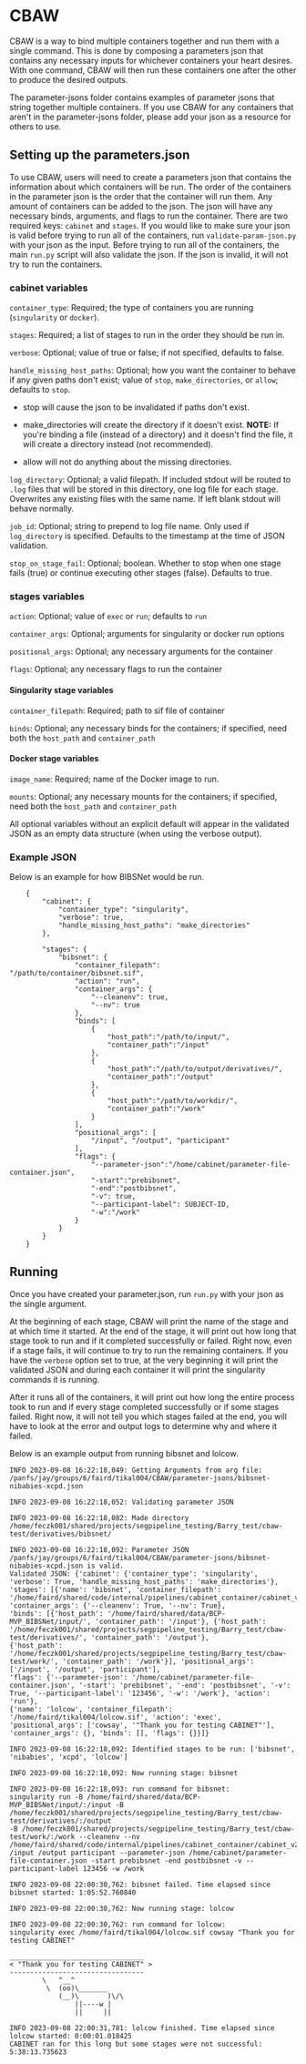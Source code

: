 # CBAW

CBAW is a way to bind multiple containers together and run them with a single command. This is done by composing a parameters json that contains any necessary inputs for whichever containers your heart desires. With one command, CBAW will then run these containers one after the other to produce the desired outputs. 

The parameter-jsons folder contains examples of parameter jsons that string together multiple containers. If you use CBAW for any containers that aren't in the parameter-jsons folder, please add your json as a resource for others to use.

## Setting up the parameters.json

To use CBAW, users will need to create a parameters json that contains the information about which containers will be run. The order of the containers in the parameter json is the order that the container will run them. Any amount of containers can be added to the json. The json will have any necessary binds, arguments, and flags to run the container. There are two required keys: `cabinet` and `stages`. If you would like to make sure your json is valid before trying to run all of the containers, run `validate-param-json.py` with your json as the input. Before trying to run all of the containers, the main `run.py` script will also validate the json. If the json is invalid, it will not try to run the containers.

### cabinet variables

`container_type`: Required; the type of containers you are running (`singularity` or `docker`).

`stages`: Required; a list of stages to run in the order they should be run in.

`verbose`: Optional; value of true or false; if not specified, defaults to false.

`handle_missing_host_paths`: Optional; how you want the container to behave if any given paths don't exist; value of `stop`, `make_directories`, or `allow`; defaults to `stop`.

* stop will cause the json to be invalidated if paths don't exist.

* make_directories will create the directory if it doesn't exist. **NOTE:** If you're binding a file (instead of a directory) and it doesn't find the file, it will create a directory instead (not recommended).

* allow will not do anything about the missing directories.

`log_directory`: Optional; a valid filepath. If included stdout will be routed to `.log` files that will be stored in this directory, one log file for each stage. Overwrites any existing files with the same name. If left blank stdout will behave normally.

`job_id`: Optional; string to prepend to log file name. Only used if `log_directory` is specified. Defaults to the timestamp at the time of JSON validation.

`stop_on_stage_fail`: Optional; boolean. Whether to stop when one stage fails (true) or continue executing other stages (false). Defaults to true.

### stages variables 

`action`: Optional; value of `exec` or `run`; defaults to `run`

`container_args`: Optional; arguments for singularity or docker run options 

`positional_args`: Optional; any necessary arguments for the container

`flags`: Optional; any necessary flags to run the container

#### Singularity stage variables

`container_filepath`: Required; path to sif file of container

`binds`: Optional; any necessary binds for the containers; if specified, need both the `host_path` and `container_path`

#### Docker stage variables

`image_name`: Required; name of the Docker image to run.

`mounts`: Optional; any necessary mounts for the containers; if specified, need both the `host_path` and `container_path`

All optional variables without an explicit default will appear in the validated JSON as an empty data structure (when using the verbose output).

### Example JSON

Below is an example for how BIBSNet would be run. 

        {
            "cabinet": {
                "container_type": "singularity",
                "verbose": true,
                "handle_missing_host_paths": "make_directories"
            },

            "stages": {
                "bibsnet": {
                    "container_filepath": "/path/to/container/bibsnet.sif",
                    "action": "run",
                    "container_args": {
                        "--cleanenv": true,
                        "--nv": true
                    },
                    "binds": [
                        {
                            "host_path":"/path/to/input/",
                            "container_path":"/input"
                        },
                        {
                            "host_path":"/path/to/output/derivatives/",
                            "container_path":"/output"
                        },
                        {
                            "host_path":"/path/to/workdir/",
                            "container_path":"/work"
                        }
                    ],
                    "positional_args": [
                        "/input", "/output", "participant"
                    ],
                    "flags": {
                        "--parameter-json":"/home/cabinet/parameter-file-container.json",
                        "-start":"prebibsnet",
                        "-end":"postbibsnet",
                        "-v": true,
                        "--participant-label": SUBJECT-ID,
                        "-w":"/work"
                    }
                }
            }
        }
 

## Running 

Once you have created your parameter.json, run `run.py` with your json as the single argument. 

At the beginning of each stage, CBAW will print the name of the stage and at which time it started. At the end of the stage, it will print out how long that stage took to run and if it completed successfully or failed. Right now, even if a stage fails, it will continue to try to run the remaining containers. If you have the `verbose` option set to true, at the very beginning it will print the validated JSON and during each container it will print the singularity commands it is running. 

After it runs all of the containers, it will print out how long the entire process took to run and if every stage completed successfully or if some stages failed. Right now, it will not tell you which stages failed at the end, you will have to look at the error and output logs to determine why and where it failed. 

Below is an example output from running bibsnet and lolcow. 

    INFO 2023-09-08 16:22:18,049: Getting Arguments from arg file: /panfs/jay/groups/6/faird/tikal004/CBAW/parameter-jsons/bibsnet-nibabies-xcpd.json

    INFO 2023-09-08 16:22:18,052: Validating parameter JSON

    INFO 2023-09-08 16:22:18,082: Made directory /home/feczk001/shared/projects/segpipeline_testing/Barry_test/cbaw-test/derivatives/bibsnet/

    INFO 2023-09-08 16:22:18,092: Parameter JSON /panfs/jay/groups/6/faird/tikal004/CBAW/parameter-jsons/bibsnet-nibabies-xcpd.json is valid.
    Validated JSON: {'cabinet': {'container_type': 'singularity', 'verbose': True, 'handle_missing_host_paths': 'make_directories'}, 
    'stages': [{'name': 'bibsnet', 'container_filepath': '/home/faird/shared/code/internal/pipelines/cabinet_container/cabinet_v2.4.3.sif', 'container_args': {'--cleanenv': True, '--nv': True}, 
    'binds': [{'host_path': '/home/faird/shared/data/BCP-MVP_BIBSNet/input/', 'container_path': '/input'}, {'host_path': '/home/feczk001/shared/projects/segpipeline_testing/Barry_test/cbaw-test/derivatives/', 'container_path': '/output'}, 
    {'host_path': '/home/feczk001/shared/projects/segpipeline_testing/Barry_test/cbaw-test/work/', 'container_path': '/work'}], 'positional_args': ['/input', '/output', 'participant'], 
    'flags': {'--parameter-json': '/home/cabinet/parameter-file-container.json', '-start': 'prebibsnet', '-end': 'postbibsnet', '-v': True, '--participant-label': '123456', '-w': '/work'}, 'action': 'run'}, 
    {'name': 'lolcow', 'container_filepath': '/home/faird/tikal004/lolcow.sif', 'action': 'exec', 'positional_args': ['cowsay', '"Thank you for testing CABINET"'], 'container_args': {}, 'binds': [], 'flags': {}}]}

    INFO 2023-09-08 16:22:18,092: Identified stages to be run: ['bibsnet', 'nibabies', 'xcpd', 'lolcow']

    INFO 2023-09-08 16:22:18,092: Now running stage: bibsnet

    INFO 2023-09-08 16:22:18,093: run command for bibsnet:
    singularity run -B /home/faird/shared/data/BCP-MVP_BIBSNet/input/:/input -B /home/feczk001/shared/projects/segpipeline_testing/Barry_test/cbaw-test/derivatives/:/output 
    -B /home/feczk001/shared/projects/segpipeline_testing/Barry_test/cbaw-test/work/:/work --cleanenv --nv 
    /home/faird/shared/code/internal/pipelines/cabinet_container/cabinet_v2.4.3.sif /input /output participant --parameter-json /home/cabinet/parameter-file-container.json -start prebibsnet -end postbibsnet -v --participant-label 123456 -w /work

    INFO 2023-09-08 22:00:30,762: bibsnet failed. Time elapsed since bibsnet started: 1:05:52.760840

    INFO 2023-09-08 22:00:30,762: Now running stage: lolcow

    INFO 2023-09-08 22:00:30,762: run command for lolcow:
    singularity exec /home/faird/tikal004/lolcow.sif cowsay "Thank you for testing CABINET"

    _________________________________
    < "Thank you for testing CABINET" >
    ---------------------------------
            \   ^__^
             \  (oo)\_______
                (__)\       )\/\
                    ||----w |
                    ||     ||

    INFO 2023-09-08 22:00:31,781: lolcow finished. Time elapsed since lolcow started: 0:00:01.018425
    CABINET ran for this long but some stages were not successful: 5:38:13.735623

